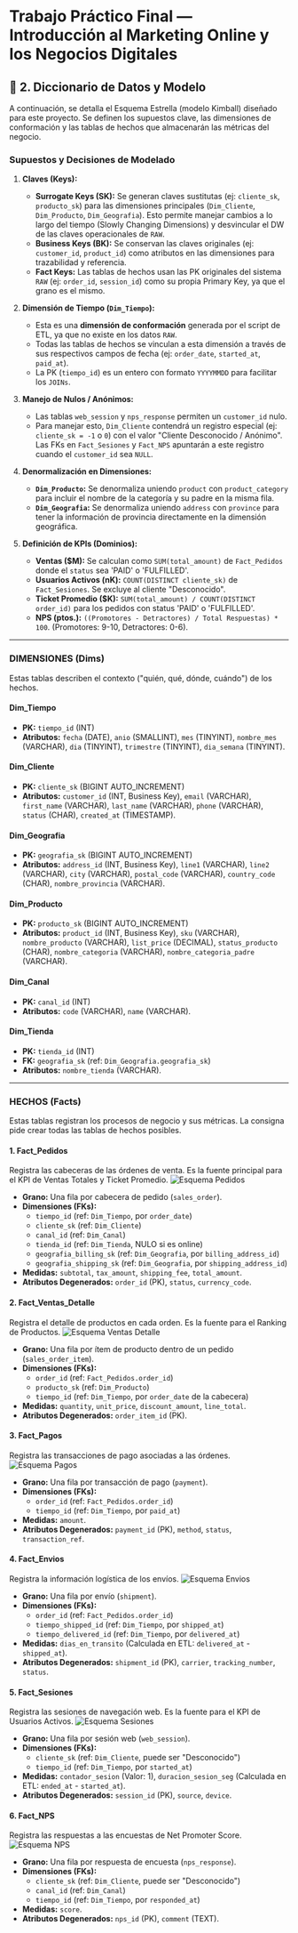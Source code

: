 # Trabajo Práctico Final — Introducción al Marketing Online y los Negocios Digitales

## 📖 2. Diccionario de Datos y Modelo

A continuación, se detalla el Esquema Estrella (modelo Kimball) diseñado para este proyecto. Se definen los supuestos clave, las dimensiones de conformación y las tablas de hechos que almacenarán las métricas del negocio.

### Supuestos y Decisiones de Modelado

1.  **Claves (Keys):**
    * **Surrogate Keys (SK):** Se generan claves sustitutas (ej: `cliente_sk`, `producto_sk`) para las dimensiones principales (`Dim_Cliente`, `Dim_Producto`, `Dim_Geografia`). Esto permite manejar cambios a lo largo del tiempo (Slowly Changing Dimensions) y desvincular el DW de las claves operacionales de `RAW`.
    * **Business Keys (BK):** Se conservan las claves originales (ej: `customer_id`, `product_id`) como atributos en las dimensiones para trazabilidad y referencia.
    * **Fact Keys:** Las tablas de hechos usan las PK originales del sistema `RAW` (ej: `order_id`, `session_id`) como su propia Primary Key, ya que el grano es el mismo.

2.  **Dimensión de Tiempo (`Dim_Tiempo`):**
    * Esta es una **dimensión de conformación** generada por el script de ETL, ya que no existe en los datos `RAW`.
    * Todas las tablas de hechos se vinculan a esta dimensión a través de sus respectivos campos de fecha (ej: `order_date`, `started_at`, `paid_at`).
    * La PK (`tiempo_id`) es un entero con formato `YYYYMMDD` para facilitar los `JOINs`.

3.  **Manejo de Nulos / Anónimos:**
    * Las tablas `web_session` y `nps_response` permiten un `customer_id` nulo.
    * Para manejar esto, `Dim_Cliente` contendrá un registro especial (ej: `cliente_sk = -1` o `0`) con el valor "Cliente Desconocido / Anónimo". Las FKs en `Fact_Sesiones` y `Fact_NPS` apuntarán a este registro cuando el `customer_id` sea `NULL`.

4.  **Denormalización en Dimensiones:**
    * **`Dim_Producto`:** Se denormaliza uniendo `product` con `product_category` para incluir el nombre de la categoría y su padre en la misma fila.
    * **`Dim_Geografia`:** Se denormaliza uniendo `address` con `province` para tener la información de provincia directamente en la dimensión geográfica.

5.  **Definición de KPIs (Dominios):**
    * **Ventas ($M):** Se calculan como `SUM(total_amount)` de `Fact_Pedidos` donde el `status` sea 'PAID' o 'FULFILLED'.
    * **Usuarios Activos (nK):** `COUNT(DISTINCT cliente_sk)` de `Fact_Sesiones`. Se excluye al cliente "Desconocido".
    * **Ticket Promedio (\$K):** `SUM(total_amount) / COUNT(DISTINCT order_id)` para los pedidos con status 'PAID' o 'FULFILLED'.
    * **NPS (ptos.):** `((Promotores - Detractores) / Total Respuestas) * 100`. (Promotores: 9-10, Detractores: 0-6).

---

### DIMENSIONES (Dims)

Estas tablas describen el contexto ("quién, qué, dónde, cuándo") de los hechos.

#### Dim_Tiempo
* **PK:** `tiempo_id` (INT)
* **Atributos:** `fecha` (DATE), `anio` (SMALLINT), `mes` (TINYINT), `nombre_mes` (VARCHAR), `dia` (TINYINT), `trimestre` (TINYINT), `dia_semana` (TINYINT).

#### Dim_Cliente
* **PK:** `cliente_sk` (BIGINT AUTO_INCREMENT)
* **Atributos:** `customer_id` (INT, Business Key), `email` (VARCHAR), `first_name` (VARCHAR), `last_name` (VARCHAR), `phone` (VARCHAR), `status` (CHAR), `created_at` (TIMESTAMP).

#### Dim_Geografia
* **PK:** `geografia_sk` (BIGINT AUTO_INCREMENT)
* **Atributos:** `address_id` (INT, Business Key), `line1` (VARCHAR), `line2` (VARCHAR), `city` (VARCHAR), `postal_code` (VARCHAR), `country_code` (CHAR), `nombre_provincia` (VARCHAR).

#### Dim_Producto
* **PK:** `producto_sk` (BIGINT AUTO_INCREMENT)
* **Atributos:** `product_id` (INT, Business Key), `sku` (VARCHAR), `nombre_producto` (VARCHAR), `list_price` (DECIMAL), `status_producto` (CHAR), `nombre_categoria` (VARCHAR), `nombre_categoria_padre` (VARCHAR).

#### Dim_Canal
* **PK:** `canal_id` (INT)
* **Atributos:** `code` (VARCHAR), `name` (VARCHAR).

#### Dim_Tienda
* **PK:** `tienda_id` (INT)
* **FK:** `geografia_sk` (ref: `Dim_Geografia.geografia_sk`)
* **Atributos:** `nombre_tienda` (VARCHAR).

---

### HECHOS (Facts)

Estas tablas registran los procesos de negocio y sus métricas. La consigna pide crear todas las tablas de hechos posibles.

#### 1. Fact_Pedidos
Registra las cabeceras de las órdenes de venta. Es la fuente principal para el KPI de Ventas Totales y Ticket Promedio.
![Esquema Pedidos](star_schema/Fact_Pedidos.png)
* **Grano:** Una fila por cabecera de pedido (`sales_order`).
* **Dimensiones (FKs):**
    * `tiempo_id` (ref: `Dim_Tiempo`, por `order_date`)
    * `cliente_sk` (ref: `Dim_Cliente`)
    * `canal_id` (ref: `Dim_Canal`)
    * `tienda_id` (ref: `Dim_Tienda`, NULO si es online)
    * `geografia_billing_sk` (ref: `Dim_Geografia`, por `billing_address_id`)
    * `geografia_shipping_sk` (ref: `Dim_Geografia`, por `shipping_address_id`)
* **Medidas:** `subtotal`, `tax_amount`, `shipping_fee`, `total_amount`.
* **Atributos Degenerados:** `order_id` (PK), `status`, `currency_code`.

#### 2. Fact_Ventas_Detalle
Registra el detalle de productos en cada orden. Es la fuente para el Ranking de Productos.
![Esquema Ventas Detalle](star_schema/Fact_Ventas_Detalle.png)
* **Grano:** Una fila por ítem de producto dentro de un pedido (`sales_order_item`).
* **Dimensiones (FKs):**
    * `order_id` (ref: `Fact_Pedidos.order_id`)
    * `producto_sk` (ref: `Dim_Producto`)
    * `tiempo_id` (ref: `Dim_Tiempo`, por `order_date` de la cabecera)
* **Medidas:** `quantity`, `unit_price`, `discount_amount`, `line_total`.
* **Atributos Degenerados:** `order_item_id` (PK).

#### 3. Fact_Pagos
Registra las transacciones de pago asociadas a las órdenes.
![Esquema Pagos](star_schema/Fact_Pagos.png)
* **Grano:** Una fila por transacción de pago (`payment`).
* **Dimensiones (FKs):**
    * `order_id` (ref: `Fact_Pedidos.order_id`)
    * `tiempo_id` (ref: `Dim_Tiempo`, por `paid_at`)
* **Medidas:** `amount`.
* **Atributos Degenerados:** `payment_id` (PK), `method`, `status`, `transaction_ref`.

#### 4. Fact_Envios
Registra la información logística de los envíos.
![Esquema Envios](star_schema/Fact_Envios.png)
* **Grano:** Una fila por envío (`shipment`).
* **Dimensiones (FKs):**
    * `order_id` (ref: `Fact_Pedidos.order_id`)
    * `tiempo_shipped_id` (ref: `Dim_Tiempo`, por `shipped_at`)
    * `tiempo_delivered_id` (ref: `Dim_Tiempo`, por `delivered_at`)
* **Medidas:** `dias_en_transito` (Calculada en ETL: `delivered_at` - `shipped_at`).
* **Atributos Degenerados:** `shipment_id` (PK), `carrier`, `tracking_number`, `status`.

#### 5. Fact_Sesiones
Registra las sesiones de navegación web. Es la fuente para el KPI de Usuarios Activos.
![Esquema Sesiones](star_schema/Fact_Sesiones.png)
* **Grano:** Una fila por sesión web (`web_session`).
* **Dimensiones (FKs):**
    * `cliente_sk` (ref: `Dim_Cliente`, puede ser "Desconocido")
    * `tiempo_id` (ref: `Dim_Tiempo`, por `started_at`)
* **Medidas:** `contador_sesion` (Valor: 1), `duracion_sesion_seg` (Calculada en ETL: `ended_at` - `started_at`).
* **Atributos Degenerados:** `session_id` (PK), `source`, `device`.

#### 6. Fact_NPS
Registra las respuestas a las encuestas de Net Promoter Score.
![Esquema NPS](star_schema/Fact_NPS.png)
* **Grano:** Una fila por respuesta de encuesta (`nps_response`).
* **Dimensiones (FKs):**
    * `cliente_sk` (ref: `Dim_Cliente`, puede ser "Desconocido")
    * `canal_id` (ref: `Dim_Canal`)
    * `tiempo_id` (ref: `Dim_Tiempo`, por `responded_at`)
* **Medidas:** `score`.
* **Atributos Degenerados:** `nps_id` (PK), `comment` (TEXT).